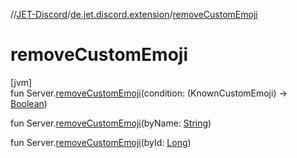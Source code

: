 //[JET-Discord](../../index.md)/[de.jet.discord.extension](index.md)/[removeCustomEmoji](remove-custom-emoji.md)

# removeCustomEmoji

[jvm]\
fun Server.[removeCustomEmoji](remove-custom-emoji.md)(condition: (KnownCustomEmoji) -&gt; [Boolean](https://kotlinlang.org/api/latest/jvm/stdlib/kotlin/-boolean/index.html))

fun Server.[removeCustomEmoji](remove-custom-emoji.md)(byName: [String](https://kotlinlang.org/api/latest/jvm/stdlib/kotlin/-string/index.html))

fun Server.[removeCustomEmoji](remove-custom-emoji.md)(byId: [Long](https://kotlinlang.org/api/latest/jvm/stdlib/kotlin/-long/index.html))
